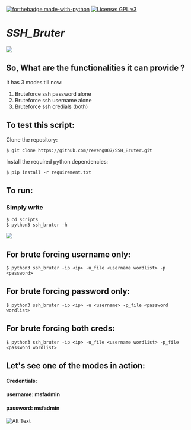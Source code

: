 [![forthebadge made-with-python](http://ForTheBadge.com/images/badges/made-with-python.svg)](https://www.python.org/)
[![License: GPL v3](https://img.shields.io/badge/License-GPL%20v3-blue.svg)](http://www.gnu.org/licenses/gpl-3.0)

# ***SSH_Bruter***

![](https://github.com/reveng007/SSH_Bruter/blob/main/images/banner.png)

## So, What are the functionalities it can provide ?

It has 3 modes till now:

1. Bruteforce ssh password alone
2. Bruteforce ssh username alone
3. Bruteforce ssh credials (both)

## To test this script:
Clone the repository:
```
$ git clone https://github.com/reveng007/SSH_Bruter.git
```
Install the required python dependencies:
```
$ pip install -r requirement.txt
```
## To run:
### Simply write

```
$ cd scripts
$ python3 ssh_bruter -h
```
![](https://github.com/reveng007/SSH_Bruter/blob/main/images/image1.png)

## For brute forcing username only:
```
$ python3 ssh_bruter -ip <ip> -u_file <username wordlist> -p <password>
```
## For brute forcing password only:
```
$ python3 ssh_bruter -ip <ip> -u <username> -p_file <password wordlist>
```
## For brute forcing both creds:
```
$ python3 ssh_bruter -ip <ip> -u_file <username wordlist> -p_file <password wordlist>
```
## Let's see one of the modes in action:

#### Credentials:

#### username: msfadmin
#### password: msfadmin

![Alt Text](https://github.com/reveng007/SSH_Bruter/blob/main/ssh_brute.gif)

